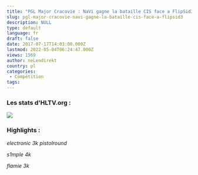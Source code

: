 ```yaml
---
title: "PGL Major Cracovie : NaVi gagne la bataille CIS face a FlipSid3"
slug: pgl-major-cracovie-navi-gagne-la-bataille-cis-face-a-flipsid3
description: NULL
type: default
language: fr
draft: false
date: 2017-07-17T14:03:00.000Z
lastmod: 2022-05-04T06:24:47.000Z
views: 1569
author: neLendirekt
country: pl
categories:
 - Compétition
tags:
---
```

### Les stats d'HLTV.org :

_![](/storage/images/596cc3e3737b6f3navpng.png)_

### Highlights :

_electronic 3k pistolround_   

_s1mple 4k_   

_flamie 3k_   
